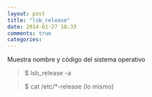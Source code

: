 ```yaml
---
layout: post
title: "lsb_release"
date: 2014-01-27 18:33
comments: true
categories: 
---
```

Muestra nombre y código del sistema operativo

>$ lsb_release -a 

>$ cat /etc/*-release (lo mismo)

